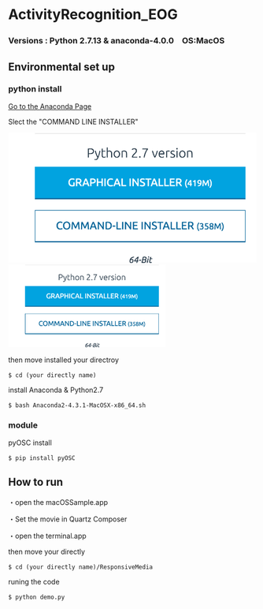 # ActivityRecognition_EOG

### Versions : Python 2.7.13 & anaconda-4.0.0　OS:MacOS

## Environmental set up
### python install
<a href="https://www.continuum.io/downloads">Go to the Anaconda Page</a>

Slect the "COMMAND LINE INSTALLER"


![diagram](./images/fig1.png) 
<img src="./images/fig1.png" width="320px">

then move installed your directroy 
```
$ cd (your directly name)
```

install Anaconda & Python2.7
```
$ bash Anaconda2-4.3.1-MacOSX-x86_64.sh 
```

### module
pyOSC install

```
$ pip install pyOSC
```

## How to run
・open the macOSSample.app


・Set the movie in Quartz Composer


・open the terminal.app


then move your directly

```
$ cd (your directly name)/ResponsiveMedia
```
runing the code

```
$ python demo.py
```